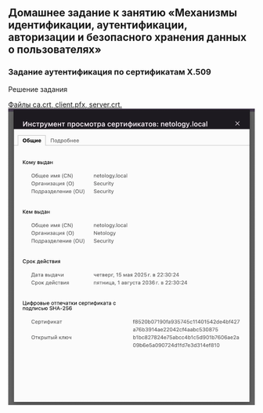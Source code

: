 ## Домашнее задание к занятию «Механизмы идентификации, аутентификации, авторизации и безопасного хранения данных о пользователях»


### Задание аутентификация по сертификатам X.509

Решение задания

[Файлы ca.crt, client.pfx, server.crt.](./certs/)
![Скриншот страницы с информацией о сертификате:](image.png)